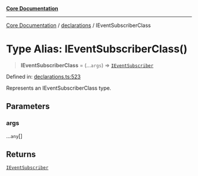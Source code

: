[**Core Documentation**](../../README.md)

***

[Core Documentation](../../README.md) / [declarations](../README.md) / IEventSubscriberClass

# Type Alias: IEventSubscriberClass()

> **IEventSubscriberClass** = (...`args`) => [`IEventSubscriber`](../interfaces/IEventSubscriber.md)

Defined in: [declarations.ts:523](https://github.com/stonemjs/core/blob/e2fddc9518734748c09a72d4b4064dd1d4c1288c/src/declarations.ts#L523)

Represents an IEventSubscriberClass type.

## Parameters

### args

...`any`[]

## Returns

[`IEventSubscriber`](../interfaces/IEventSubscriber.md)
